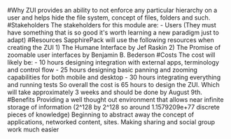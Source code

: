 #Why
	ZUI provides an ability to not enforce any particular hierarchy on a user and helps hide the file system, concept of files, folders and such. 
#Stakeholders
	The stakeholders for this module are:
		- Users (They must have something that is so good it's worth learning a new paradigm just to adapt)
#Resources
	SapphirePack will use the following resources when creating the ZUI
		1) The Humane Interface by Jef Raskin
		2) The Promise of zoomable user interfaces by Benjamin B. Bederson
#Costs
	The cost will likely be:
		- 10 hours designing integration with external apps, terminology and control flow
		- 25 hours designing basic panning and zooming capabilities for both mobile and desktop
		- 30 hours integrating everything and running tests
	So overall the cost is 65 hours to design the ZUI. Which will take approximately 3 weeks and should be done by August 9th. 
#Benefits
	Providing a well thought out environment that allows near infinite storage of information (2^128 by 2^128 so around 1.1579209e+77 discrete pieces of knowledge)
	Beginning to abstract away the concept of applications, networked content, sites.
	Making sharing and social group work much easier



